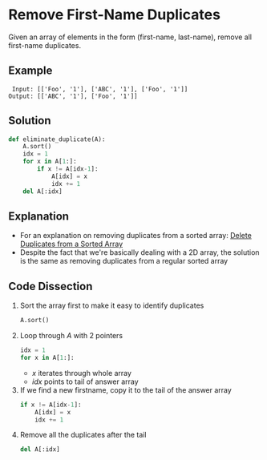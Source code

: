 # Remove First-Name Duplicates
Given an array of elements in the form (first-name, last-name), remove all first-name duplicates.

## Example
```
 Input: [['Foo', '1'], ['ABC', '1'], ['Foo', '1']]
Output: [['ABC', '1'], ['Foo', '1']]
```

## Solution
```python
def eliminate_duplicate(A):
    A.sort()
    idx = 1
    for x in A[1:]:
        if x != A[idx-1]:
            A[idx] = x
            idx += 1
    del A[:idx]
```

## Explanation
* For an explanation on removing duplicates from a sorted array: [Delete Duplicates from a Sorted Array](sorted_array_remove_dups.md)
* Despite the fact that we're basically dealing with a 2D array, the solution is the same as removing duplicates from a regular sorted array

## Code Dissection
1. Sort the array first to make it easy to identify duplicates
    ```python
    A.sort()
    ```
2. Loop through _A_ with 2 pointers
    ```python
    idx = 1
    for x in A[1:]:
    ```
    * _x_ iterates through whole array
    * _idx_ points to tail of answer array
3. If we find a new firstname, copy it to the tail of the answer array
    ```python
    if x != A[idx-1]:
        A[idx] = x
        idx += 1
    ```
4. Remove all the duplicates after the tail
    ```python
    del A[:idx]
    ```